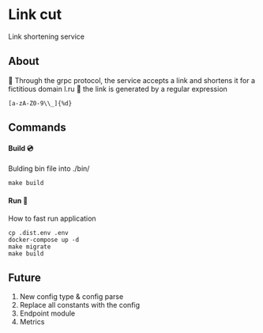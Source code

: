 # Link cut
Link shortening service
## About
:link: Through the grpc protocol, the service accepts a link and shortens it for a fictitious domain l.ru 
:paperclip: the link is generated by a regular expression 
```shell
[a-zA-Z0-9\\_]{%d} 
``` 
## Commands
#### Build :cd:
Bulding bin file into ./bin/
```shell
make build
```
#### Run :checkered_flag:
How to fast run application
```shell
cp .dist.env .env
docker-compose up -d
make migrate
make build
```
## Future 
1. New config type & config parse
2. Replace all constants with the config
3. Endpoint module 
4. Metrics
